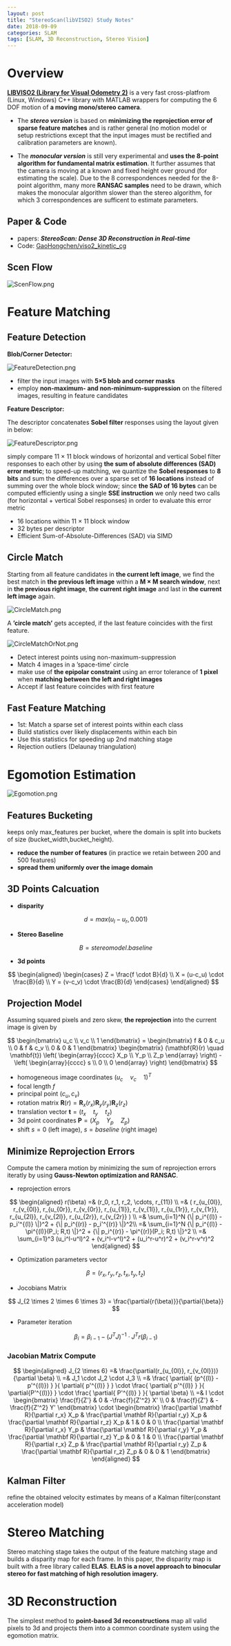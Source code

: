 ```yaml
---
layout: post
title: "StereoScan(libVISO2) Study Notes"
date: 2018-09-09
categories: SLAM
tags: [SLAM, 3D Reconstruction, Stereo Vision]
---
```


# Overview
**[LIBVISO2 (Library for Visual Odometry 2)](http://www.cvlibs.net/software/libviso/)** is a very fast cross-platfrom (Linux, Windows) C++ library with MATLAB wrappers for computing the 6 DOF motion of **a moving mono/stereo camera**.

* The ***stereo version*** is based on **minimizing the reprojection error of sparse feature matches** and is rather general (no motion model or setup restrictions except that the input images must be rectified and calibration parameters are known).

* The ***monocular version*** is still very experimental and **uses the 8-point algorithm for fundamental matrix estimation**. It further assumes that the camera is moving at a known and fixed height over ground (for estimating the scale). Due to the 8 correspondences needed for the 8-point algorithm, many more **RANSAC samples** need to be drawn, which makes the monocular algorithm slower than the stereo algorithm, for which 3 correspondences are sufficent to estimate parameters.

## Paper & Code
* papers: ***StereoScan: Dense 3D Reconstruction in Real-time***
* Code: [GaoHongchen/viso2_kinetic_cg](https://github.com/GaoHongchen/viso2_kinetic_cg)

## Scen Flow
<!-- <figure>
	<a href="/images/StereoScan/ScenFlow.png"><img src="/images/StereoScan/ScenFlow.png"></a>
	<figcaption>ScenFlow</figcaption>
</figure> -->

![ScenFlow.png](../images/StereoScan/ScenFlow.png)

# Feature Matching

## Feature Detection

**Blob/Corner Detector:**

![FeatureDetection.png](../images/StereoScan/FeatureDetection.png)

* filter the input images with **5×5 blob and corner masks**  
* employ **non-maximum- and non-minimum-suppression** on the filtered images, resulting in feature candidates

**Feature Descriptor:**  

The descriptor concatenates **Sobel filter** responses using the layout given in below:

![FeatureDescriptor.png](../images/StereoScan/FeatureDescriptor.png)

simply compare 11 × 11 block windows of horizontal and vertical Sobel filter responses to each other by using **the sum of absolute differences (SAD) error metric**; to speed-up matching, we quantize the **Sobel responses** to **8 bits** and sum the differences over a sparse set of **16 locations** instead of summing over the whole block window; since **the SAD of 16 bytes** can be computed efficiently using a single **SSE instruction** we only need two calls (for horizontal + vertical Sobel responses) in order to evaluate this error metric

* 16 locations within 11 × 11 block window
* 32 bytes per descriptor
* Efficient Sum-of-Absolute-Differences (SAD) via SIMD


## Circle Match

Starting from all feature candidates in **the current left image**, we find the best match in **the previous left image** within a **M × M search window**, next in **the previous right image**, **the current right image** and last in **the current left image** again.

![CircleMatch.png](../images/StereoScan/CircleMatch.png)

A **’circle match’** gets accepted, if the last feature coincides with the first feature.

![CircleMatchOrNot.png](../images/StereoScan/CircleMatchOrNot.png)

* Detect interest points using non-maximum-suppression
* Match 4 images in a ’space-time’ circle
* make use of **the epipolar constraint** using an error tolerance of **1 pixel** when **matching between the left and right images**
* Accept if last feature coincides with first feature


## Fast Feature Matching
* 1st: Match a sparse set of interest points within each class
* Build statistics over likely displacements within each bin
* Use this statistics for speeding up 2nd matching stage
* Rejection outliers (Delaunay triangulation)


# Egomotion Estimation
![Egomotion.png](../images/StereoScan/Egomotion.png)

## Features Bucketing
keeps only max_features per bucket, where the domain is split into buckets of size (bucket_width,bucket_height).

* **reduce the number of features** (in practice we retain between 200 and 500 features)
* **spread them uniformly over the image domain**

## 3D Points Calcuation

* **disparity**

$$
d = max(u_l - u_r, 0.001)
$$

* **Stereo Baseline**

$$
B = stereomodel.baseline
$$

* **3d points**

$$
\begin{aligned}
	\begin{cases}
  	Z = \frac{f \cdot B}{d}       \\
  	X = (u-c_u) \cdot \frac{B}{d} \\
  	Y = (v-c_v) \cdot \frac{B}{d}
	\end{cases}
\end{aligned}
$$

## Projection Model

Assuming squared pixels and zero skew, **the reprojection** into the current image is given by

$$
\begin{bmatrix} u_c \\ v_c \\ 1 \end{bmatrix} =
\begin{bmatrix}
f & 0 & c_u \\
0 & f & c_v \\
0 & 0 & 1
\end{bmatrix}
\begin{bmatrix}
(\mathbf{R}(r) \quad \mathbf{t})
\left( \begin{array}{cccc} X_p \\ Y_p \\ Z_p \end{array} \right) -
\left( \begin{array}{cccc} s \\ 0 \\ 0 \end{array} \right)
\end{bmatrix}
$$

* homogeneous image coordinates $(u_c \quad v_c \quad 1 )^T$
* focal length $f$
* principal point $(c_u, c_v )$
* rotation matrix $\mathbf{R}(r) = \mathbf{R}_x (r_x ) \mathbf{R}_y(r_y) \mathbf{R}_z(r_z)$
* translation vector $\mathbf{t} = (t_x \quad t_y \quad t_z )$
* 3d point coordinates $\mathbf{P} = (X_p \quad Y_p \quad Z_p)$
* shift $s = 0$ (left image), $s = baseline$ (right image)

## Minimize Reprojection Errors

Compute the camera motion by minimizing the sum of reprojection errors iteratly by using **Gauss-Newton optimization and RANSAC**.

* reprojection errors

$$
\begin{aligned}
r(\beta)
=&
(r_0, r_1, r_2, \cdots, r_{11}) \\
=&
( r_{u_{0l}}, r_{v_{0l}}, r_{u_{0r}}, r_{v_{0r}},
  r_{u_{1l}}, r_{v_{1l}}, r_{u_{1r}}, r_{v_{1r}},
  r_{u_{2l}}, r_{v_{2l}}, r_{u_{2r}}, r_{v_{2r}} ) \\
=&
\sum_{i=1}^N {\| p_i^{(l)} - p_i'^{(l)} \|}^2 + {\| p_i^{(r)} - p_i'^{(r)} \|}^2\\
=&
\sum_{i=1}^N
{\| p_i^{(l)} - \pi^{(l)}(P_i; R,t) \|}^2 +
{\| p_i^{(r)} - \pi^{(r)}(P_i; R,t) \|}^2 \\
=&
\sum_{i=1}^3
(u_i^l-u^l)^2 + (v_i^l-v^l)^2 + (u_i^r-u^r)^2 + (v_i^r-v^r)^2
\end{aligned}
$$

* Optimization parameters vector

$$
\beta = (r_x, r_y, r_z, t_x, t_y, t_z)
$$

* Jocobians Matrix

$$
J_{2 \times 2 \times 6 \times 3} = \frac{\partial{r(\beta)}}{\partial{\beta}}
$$

* Parameter iteration

$$
\beta_i = \beta_{i-1} - (J^TJ)^{-1} \cdot J^T r(\beta_{i-1})
$$

### Jacobian Matrix Compute

$$
\begin{aligned}
J_{2 \times 6}
=&
\frac{\partial(r_{u_{0l}}, r_{v_{0l}})}{\partial \beta} \\
=&
J_1 \cdot J_2 \cdot J_3 \\
=&
\frac{ \partial{ (p^{(l)} - p'^{(l)}) } }{ \partial{ p'^{(l)} } } \cdot
\frac{ \partial{ p'^{(l)} } }{ \partial{P'^{(l)}} } \cdot
\frac{ \partial{ P'^{(l)} } }{ \partial \beta} \\
=&
I \cdot
\begin{bmatrix}
\frac{f}{Z'} & 0 & -\frac{f}{Z'^2} X' \\
0 & \frac{f}{Z'} & -\frac{f}{Z'^2} Y'
\end{bmatrix} \cdot
\begin{bmatrix}
\frac{\partial \mathbf R}{\partial r_x} X_p &
\frac{\partial \mathbf R}{\partial r_y} X_p &
\frac{\partial \mathbf R}{\partial r_z} X_p &
1 & 0 & 0 \\
\frac{\partial \mathbf R}{\partial r_x} Y_p &
\frac{\partial \mathbf R}{\partial r_y} Y_p &
\frac{\partial \mathbf R}{\partial r_z} Y_p &
0 & 1 & 0 \\
\frac{\partial \mathbf R}{\partial r_x} Z_p &
\frac{\partial \mathbf R}{\partial r_y} Z_p &
\frac{\partial \mathbf R}{\partial r_z} Z_p &
0 & 0 & 1
\end{bmatrix}
\end{aligned}
$$

## Kalman Filter
refine the obtained velocity estimates by means of a Kalman filter(constant acceleration model)

# Stereo Matching
Stereo matching stage takes the output of the feature matching stage and builds a disparity
map for each frame. In this paper, the disparity map is built with a free library called **ELAS**.
**ELAS is a novel approach to binocular stereo for fast matching of high resolution imagery.**


# 3D Reconstruction
The simplest method to **point-based 3d reconstructions** map all valid pixels to 3d and projects
them into a common coordinate system using the egomotion matrix.
